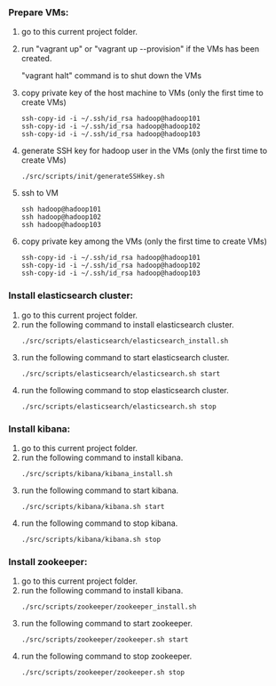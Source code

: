 ### Prepare VMs:
1. go to this current project folder.
2. run "vagrant up" or "vagrant up --provision" if the VMs has been created.
   
   "vagrant halt" command is to shut down the VMs
    
3. copy private key of the host machine to VMs
   (only the first time to create VMs)
   ```
   ssh-copy-id -i ~/.ssh/id_rsa hadoop@hadoop101
   ssh-copy-id -i ~/.ssh/id_rsa hadoop@hadoop102
   ssh-copy-id -i ~/.ssh/id_rsa hadoop@hadoop103
   ```
4. generate SSH key for hadoop user in the VMs
   (only the first time to create VMs)
   ```
   ./src/scripts/init/generateSSHkey.sh
   ```
5. ssh to VM
   ```
   ssh hadoop@hadoop101
   ssh hadoop@hadoop102
   ssh hadoop@hadoop103
   ```
6. copy private key among the VMs
   (only the first time to create VMs)

   ```
   ssh-copy-id -i ~/.ssh/id_rsa hadoop@hadoop101
   ssh-copy-id -i ~/.ssh/id_rsa hadoop@hadoop102
   ssh-copy-id -i ~/.ssh/id_rsa hadoop@hadoop103
   ```
### Install elasticsearch cluster:
1. go to this current project folder.
2. run the following command to install elasticsearch cluster.
   ```
   ./src/scripts/elasticsearch/elasticsearch_install.sh
   ```
3. run the following command to start elasticsearch cluster.
   ```
   ./src/scripts/elasticsearch/elasticsearch.sh start
   ```
4. run the following command to stop elasticsearch cluster.
   ```
   ./src/scripts/elasticsearch/elasticsearch.sh stop
   ```
### Install kibana:
1. go to this current project folder.
2. run the following command to install kibana.
   ```
   ./src/scripts/kibana/kibana_install.sh
   ```
3. run the following command to start kibana.
   ```
   ./src/scripts/kibana/kibana.sh start
   ```
4. run the following command to stop kibana.
   ```
   ./src/scripts/kibana/kibana.sh stop
   ```

### Install zookeeper:
1. go to this current project folder.
2. run the following command to install kibana.
   ```
   ./src/scripts/zookeeper/zookeeper_install.sh
   ```
3. run the following command to start zookeeper.
   ```
   ./src/scripts/zookeeper/zookeeper.sh start
   ```
4. run the following command to stop zookeeper.
   ```
   ./src/scripts/zookeeper/zookeeper.sh stop
   ```